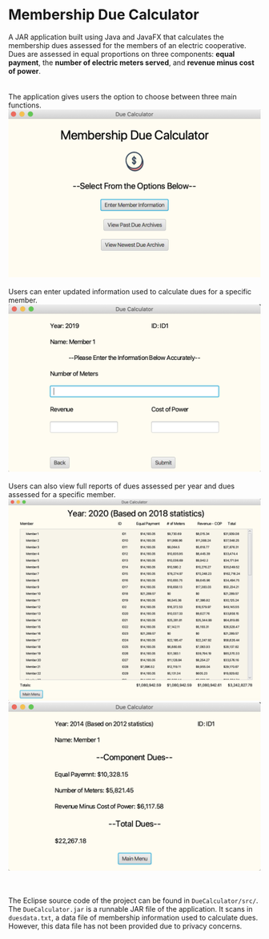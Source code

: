 # Membership Due Calculator

A JAR application built using Java and JavaFX that calculates the membership dues assessed for the members of an electric cooperative. 
Dues are assessed in equal proportions on three components: **equal payment**, the **number of electric meters served**, and **revenue minus cost of power**.
 <br /><br /><br />
The application gives users the option to choose between three main functions. 
<img src= /images/launchscene.png width="600">
<br /><br />
Users can enter updated information used to calculate dues for a specific member.
<img src= /images/memberinfo.png width="600">
<br /><br />
Users can also view full reports of dues assessed per year and dues assessed for a specific member.
<img src= /images/fullreport.png width="600">
<img src= /images/memberduesassessed.png width="600">

<br /><br />
The Eclipse source code of the project can be found in `DueCalculator/src/`. The `DueCalculator.jar` is a runnable JAR file of the application. It scans in 
`duesdata.txt`, a data file of membership information used to calculate dues. However, this data file has not been provided due to privacy concerns. 
